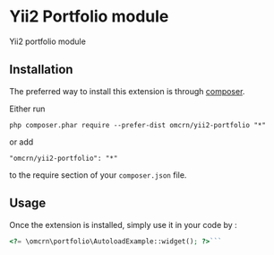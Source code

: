 Yii2 Portfolio module
=====================
Yii2 portfolio module

Installation
------------

The preferred way to install this extension is through [composer](http://getcomposer.org/download/).

Either run

```
php composer.phar require --prefer-dist omcrn/yii2-portfolio "*"
```

or add

```
"omcrn/yii2-portfolio": "*"
```

to the require section of your `composer.json` file.


Usage
-----

Once the extension is installed, simply use it in your code by  :

```php
<?= \omcrn\portfolio\AutoloadExample::widget(); ?>```